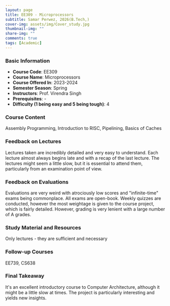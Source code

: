 ```yaml
---
layout: page
title: EE309 - Microprocessors
subtitle: Samar Perwez, 2026(B.Tech,)
cover-img: assets/img/Cover_study.jpg
thumbnail-img: ""
share-img: ""
comments: true
tags: [Academic]
---
```


### Basic Information

- **Course Code**: EE309
- **Course Name**: Microprocessors
- **Course Offered In**: 2023-2024
- **Semester Season**: Spring
- **Instructors**: Prof. Virendra Singh
- **Prerequisites**: -
- **Difficulty (1 being easy and 5 being tough)**: 4

### Course Content
Assembly Programming, Introduction to RISC, Pipelining, Basics of Caches

### Feedback on Lectures
Lectures taken are incredibly detailed and very easy to understand. Each lecture almost always begins late and with a recap of the last lecture. The lectures might seem a little slow, but it is essential to attend them, particularly from an examination point of view. 

### Feedback on Evaluations
Evaluations are very weird with atrociously low scores and "infinite-time" exams being commonplace. All exams are open-book. Weekly quizzes are conducted, however the most weightage is given to the course project, which is fairly detailed. However, grading is very lenient with a large number of A grades.

### Study Material and Resources
Only lectures - they are sufficient and necessary 

### Follow-up Courses
EE739, CS638

### Final Takeaway
It's an excellent introductory course to Computer Architecture, although it might be a little slow at times. The project is particularly interesting and yields new insights.

